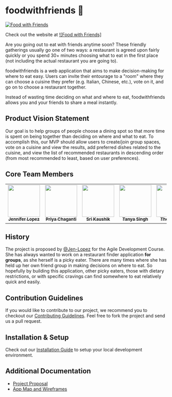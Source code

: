 # foodwithfriends :green_salad:

[![Food with Friends](https://circleci.com/gh/software-students-fall2021/project-setup-foodwithfriends.svg?style=svg)](https://circleci.com/gh/software-students-fall2021/project-setup-foodwithfriends)

Check out the website at [![Food with Friends]](http://foodwithfriends.tech)

Are you going out to eat with friends anytime soon? These friendly gatherings usually go one of two ways: a restaurant is agreed upon fairly quickly or you spend 30+ minutes choosing what to eat in the first place (not including the actual restaurant you are going to).

foodwithfriends is a web application that aims to make decision-making for where to eat easy. Users can invite their entourage to a "room" where they can choose a cuisine they prefer (e.g. Italian, Chinese, etc.), vote on it, and go on to choose a restaurant together.

Instead of wasting time deciding on what and where to eat, foodwithfriends allows you and your friends to share a meal instantly.

## Product Vision Statement

Our goal is to help groups of people choose a dining spot so that more time is spent on being together than deciding on where and what to eat. To accomplish this, our MVP should allow users to create/join group spaces, vote on a cuisine and view the results, add preferred dishes related to the cuisine, and view the list of recommended restaurants in descending order (from most recommended to least, based on user preferences).

## Core Team Members

<table>
  <tr>
    <td align="center"><a href="https://github.com/Jen-Lopez"><img src="https://avatars.githubusercontent.com/u/21044058?s=400&u=ba065b3d40eb24aabc9097b14cf78c2f504adc52&v=4" width="100px;" alt=""/><br /><sub>   <b>Jennifer Lopez</b></sub></a><br /></td>
    <td align="center"><a href="https://github.com/psc358"><img src="https://avatars.githubusercontent.com/u/52253078?v=4" width="100px;" alt=""/><br /><sub><b>Priya Chaganti</b></sub></a><br /></td>
    <td align="center"><a href="https://github.com/Golemwardox"><img src="https://avatars.githubusercontent.com/u/71036353?v=4" width="100px;" alt=""/><br /><sub><b>Sri Kaushik</b></sub></a><br /></td>
    <td align="center"><a href="https://github.com/tanyasingh7"><img src="https://avatars.githubusercontent.com/u/60750284?v=4" width="100px;" alt=""/><br /><sub> <b>Tanya Singh</b></sub></a><br /></td>
    <td align="center"><a href="https://github.com/thomastai1666"><img src="https://avatars.githubusercontent.com/u/36852809?v=4" width="100px;" alt=""/><br /><sub><b>Thomas Tai</b></sub></a><br /></td>
    <td align="center"><a href="https://github.com/yunko1803"><img src="https://avatars.githubusercontent.com/u/35706156?v=4" width="100px;" alt=""/><br /><sub><b>Yoon Koh</b></sub></a><br /></td>
  </tr>
</table>

## History

The project is proposed by [@Jen-Lopez](https://github.com/Jen-Lopez) for the Agile Development Course. She has always wanted to work on a restaurant finder application **for groups**, as she herself is a picky eater. There are many times where she has held up her own friend group in making decisions on where to eat. So hopefully by building this application, other picky eaters, those with dietary restrictions, or with specific cravings can find somewhere to eat relatively quick and easily.

## Contribution Guidelines

If you would like to contribute to our project, we recommend you to checkout our [Contributing Guidelines](./CONTRIBUTING.md). Feel free to fork the project and send us a pull request.

## Installation & Setup

Check out our [Installation Guide](./INSTALLATION.md) to setup your local development environment.

## Additional Documentation

- [Project Proposal](https://github.com/software-students-fall2021/project-proposal-jennifer-lopez)
- [App Map and Wireframes](https://github.com/software-students-fall2021/user-experience-design-tanya-singh)
